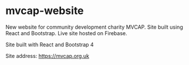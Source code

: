 # mvcap-website
New website for community development charity MVCAP. Site built using React and Bootstrap. Live site hosted on Firebase. 

Site built with React and Bootstrap 4

Site address: https://mvcap.org.uk
